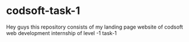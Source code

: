 # codsoft-task-1
Hey guys this repository consists of my landing page website of codsoft web development internship of level -1 task-1
